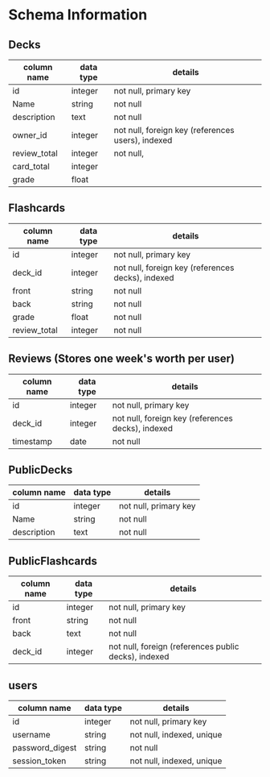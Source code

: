 # Schema Information

## Decks
column name | data type | details
------------|-----------|-----------------------
id          | integer   | not null, primary key
Name        | string    | not null
description | text      | not null
owner_id    | integer   | not null, foreign key (references users), indexed
review_total| integer   | not null,
card_total  | integer   |
grade       | float     |


## Flashcards
column name | data type | details
------------|-----------|-----------------------
id          | integer   | not null, primary key
deck_id     | integer   | not null, foreign key (references decks), indexed
front       | string    | not null
back        | string    | not null
grade       | float     | not null
review_total| integer   | not null

## Reviews (Stores one week's worth per user)

column name | data type | details
------------|-----------|-----------------------
id          | integer   | not null, primary key
deck_id     | integer   | not null, foreign key (references decks), indexed
timestamp   | date      | not null

## PublicDecks
column name | data type | details
------------|-----------|-----------------------
id          | integer   | not null, primary key
Name        | string    | not null
description | text      | not null

## PublicFlashcards
column name | data type | details
------------|-----------|-----------------------
id          | integer   | not null, primary key
front       | string    | not null
back        | text      | not null
deck_id     | integer   | not null, foreign (references public decks), indexed

## users
column name     | data type | details
----------------|-----------|-----------------------
id              | integer   | not null, primary key
username        | string    | not null, indexed, unique
password_digest | string    | not null
session_token   | string    | not null, indexed, unique

